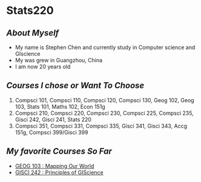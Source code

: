 # **Stats220**

## *About Myself*
* My name is Stephen Chen and currently study in Computer science and GIscience
* My was grew in Guangzhou, China
* I am now 20 years old

## *Courses I chose or Want To Choose*
1. Compsci 101, Compsci 110, Compsci 120, Compsci 130, Geog 102, Geog 103, Stats 101, Maths 102, Econ 151g
2. Compsci 210, Compsci 220, Compsci 230, Compsci 225, Compsci 235, Gisci 242, Gisci 241, Stats 220
3. Compsci 351, Compsci 331, Compsci 335, Gisci 341, Gisci 343, Accg 151g, Compsci 399/Gisci 399

## *My favorite Courses So Far*
* [GEOG 103 : Mapping Our World](https://courseoutline.auckland.ac.nz/dco/course/GEOG/103/1245)
* [GISCI 242 : Principles of GIScience](https://courseoutline.auckland.ac.nz/dco/course/GISCI/241/1245)

